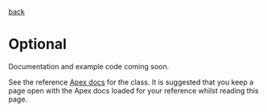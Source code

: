 [back](../../README.md)
# Optional
Documentation and example code coming soon.

See the reference [Apex docs](../../docs/SfApexDocs/optionalv1.html) for the class. It is suggested that you keep a page open
with the Apex docs loaded for your reference whilst reading this page.

